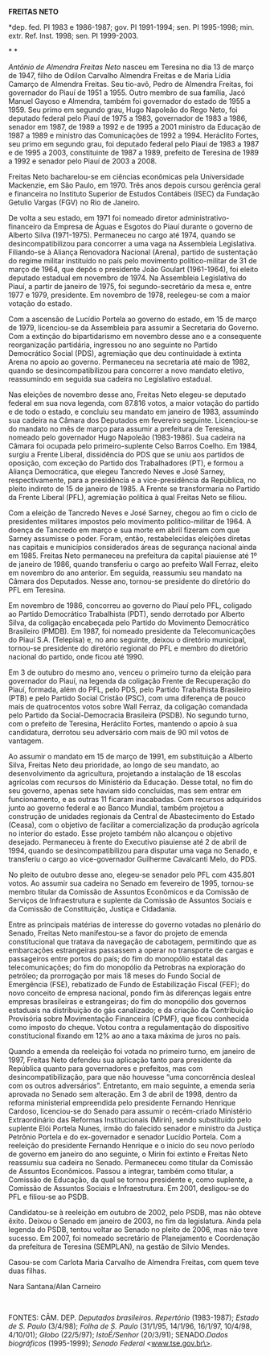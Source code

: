 **FREITAS NETO**

\*dep. fed. PI 1983 e 1986-1987; gov. PI 1991-1994; sen. PI 1995-1998;
min. extr. Ref. Inst. 1998; sen. PI 1999-2003.

* *

*Antônio de Almendra Freitas Neto* nasceu em Teresina no dia 13 de março
de 1947, filho de Odilon Carvalho Almendra Freitas e de Maria Lídia
Camarço de Almendra Freitas. Seu tio-avô, Pedro de Almendra Freitas, foi
governador do Piauí de 1951 a 1955. Outro membro de sua família, Jacó
Manuel Gayoso e Almendra, também foi governador do estado de 1955 a
1959. Seu primo em segundo grau, Hugo Napoleão do Rego Neto, foi
deputado federal pelo Piauí de 1975 a 1983, governador de 1983 a 1986,
senador em 1987, de 1989 a 1992 e de 1995 a 2001 ministro da Educação de
1987 a 1989 e ministro das Comunicações de 1992 a 1994. Heráclito
Fortes, seu primo em segundo grau, foi deputado federal pelo Piauí de
1983 a 1987 e de 1995 a 2003, constituinte de 1987 a 1989, prefeito de
Teresina de 1989 a 1992 e senador pelo Piauí de 2003 a 2008.

Freitas Neto bacharelou-se em ciências econômicas pela Universidade
Mackenzie, em São Paulo, em 1970. Três anos depois cursou gerência geral
e financeira no Instituto Superior de Estudos Contábeis (ISEC) da
Fundação Getulio Vargas (FGV) no Rio de Janeiro.

De volta a seu estado, em 1971 foi nomeado diretor
administrativo-financeiro da Empresa de Águas e Esgotos do Piauí durante
o governo de Alberto Silva (1971-1975). Permaneceu no cargo até 1974,
quando se desincompatibilizou para concorrer a uma vaga na Assembleia
Legislativa. Filiando-se à Aliança Renovadora Nacional (Arena), partido
de sustentação do regime militar instituído no país pelo movimento
político-militar de 31 de março de 1964, que depôs o presidente João
Goulart (1961-1964), foi eleito deputado estadual em novembro de 1974.
Na Assembleia Legislativa do Piauí, a partir de janeiro de 1975, foi
segundo-secretário da mesa e, entre 1977 e 1979, presidente. Em novembro
de 1978, reelegeu-se com a maior votação do estado.

Com a ascensão de Lucídio Portela ao governo do estado, em 15 de março
de 1979, licenciou-se da Assembleia para assumir a Secretaria do
Governo. Com a extinção do bipartidarismo em novembro desse ano e a
consequente reorganização partidária, ingressou no ano seguinte no
Partido Democrático Social (PDS), agremiação que deu continuidade à
extinta Arena no apoio ao governo. Permaneceu na secretaria até maio de
1982, quando se desincompatibilizou para concorrer a novo mandato
eletivo, reassumindo em seguida sua cadeira no Legislativo estadual.

Nas eleições de novembro desse ano, Freitas Neto elegeu-se deputado
federal em sua nova legenda, com 87.816 votos, a maior votação do
partido e de todo o estado, e concluiu seu mandato em janeiro de 1983,
assumindo sua cadeira na Câmara dos Deputados em fevereiro seguinte.
Licenciou-se do mandato no mês de março para assumir a prefeitura de
Teresina, nomeado pelo governador Hugo Napoleão (1983-1986). Sua cadeira
na Câmara foi ocupada pelo primeiro-suplente Celso Barros Coelho. Em
1984, surgiu a Frente Liberal, dissidência do PDS que se uniu aos
partidos de oposição, com exceção do Partido dos Trabalhadores (PT), e
formou a Aliança Democrática, que elegeu Tancredo Neves e José Sarney,
respectivamente, para a presidência e a vice-presidência da República,
no pleito indireto de 15 de janeiro de 1985. A Frente se transformaria
no Partido da Frente Liberal (PFL), agremiação política à qual Freitas
Neto se filiou.

Com a eleição de Tancredo Neves e José Sarney, chegou ao fim o ciclo de
presidentes militares impostos pelo movimento político-militar de 1964.
A doença de Tancredo em março e sua morte em abril fizeram com que
Sarney assumisse o poder. Foram, então, restabelecidas eleições diretas
nas capitais e municípios considerados áreas de segurança nacional ainda
em 1985. Freitas Neto permaneceu na prefeitura da capital piauiense até
1º de janeiro de 1986, quando transferiu o cargo ao prefeito Wall
Ferraz, eleito em novembro do ano anterior. Em seguida, reassumiu seu
mandato na Câmara dos Deputados. Nesse ano, tornou-se presidente do
diretório do PFL em Teresina.

Em novembro de 1986, concorreu ao governo do Piauí pelo PFL, coligado ao
Partido Democrático Trabalhista (PDT), sendo derrotado por Alberto
Silva, da coligação encabeçada pelo Partido do Movimento Democrático
Brasileiro (PMDB). Em 1987, foi nomeado presidente da Telecomunicações
do Piauí S.A. (Telepisa) e, no ano seguinte, deixou o diretório
municipal, tornou-se presidente do diretório regional do PFL e membro do
diretório nacional do partido, onde ficou até 1990.

Em 3 de outubro do mesmo ano, venceu o primeiro turno da eleição para
governador do Piauí, na legenda da coligação Frente de Recuperação do
Piauí, formada, além do PFL, pelo PDS, pelo Partido Trabalhista
Brasileiro (PTB) e pelo Partido Social Cristão (PSC), com uma diferença
de pouco mais de quatrocentos votos sobre Wall Ferraz, da coligação
comandada pelo Partido da Social-Democracia Brasileira (PSDB). No
segundo turno, com o prefeito de Teresina, Heráclito Fortes, mantendo o
apoio à sua candidatura, derrotou seu adversário com mais de 90 mil
votos de vantagem.

Ao assumir o mandato em 15 de março de 1991, em substituição a Alberto
Silva, Freitas Neto deu prioridade, ao longo de seu mandato, ao
desenvolvimento da agricultura, projetando a instalação de 18 escolas
agrícolas com recursos do Ministério da Educação. Desse total, no fim do
seu governo, apenas sete haviam sido concluídas, mas sem entrar em
funcionamento, e as outras 11 ficaram inacabadas. Com recursos
adquiridos junto ao governo federal e ao Banco Mundial, também projetou
a construção de unidades regionais da Central de Abastecimento do Estado
(Ceasa), com o objetivo de facilitar a comercialização da produção
agrícola no interior do estado. Esse projeto também não alcançou o
objetivo desejado. Permaneceu à frente do Executivo piauiense até 2 de
abril de 1994, quando se desincompatibilizou para disputar uma vaga no
Senado, e transferiu o cargo ao vice-governador Guilherme Cavalcanti
Melo, do PDS.

No pleito de outubro desse ano, elegeu-se senador pelo PFL com 435.801
votos. Ao assumir sua cadeira no Senado em fevereiro de 1995, tornou-se
membro titular da Comissão de Assuntos Econômicos e da Comissão de
Serviços de Infraestrutura e suplente da Comissão de Assuntos Sociais e
da Comissão de Constituição, Justiça e Cidadania.

Entre as principais matérias de interesse do governo votadas no plenário
do Senado, Freitas Neto manifestou-se a favor do projeto de emenda
constitucional que tratava da navegação de cabotagem, permitindo que as
embarcações estrangeiras passassem a operar no transporte de cargas e
passageiros entre portos do país; do fim do monopólio estatal das
telecomunicações; do fim do monopólio da Petrobras na exploração do
petróleo; da prorrogação por mais 18 meses do Fundo Social de Emergência
(FSE), rebatizado de Fundo de Estabilização Fiscal (FEF); do novo
conceito de empresa nacional, pondo fim às diferenças legais entre
empresas brasileiras e estrangeiras; do fim do monopólio dos governos
estaduais na distribuição do gás canalizado; e da criação da
Contribuição Provisória sobre Movimentação Financeira (CPMF), que ficou
conhecida como imposto do cheque. Votou contra a regulamentação do
dispositivo constitucional fixando em 12% ao ano a taxa máxima de juros
no país.

Quando a emenda da reeleição foi votada no primeiro turno, em janeiro de
1997, Freitas Neto defendeu sua aplicação tanto para presidente da
República quanto para governadores e prefeitos, mas com
desincompatibilização, para que não houvesse “uma concorrência desleal
com os outros adversários”. Entretanto, em maio seguinte, a emenda seria
aprovada no Senado sem alteração. Em 3 de abril de 1998, dentro da
reforma ministerial empreendida pelo presidente Fernando Henrique
Cardoso, licenciou-se do Senado para assumir o recém-criado Ministério
Extraordinário das Reformas Institucionais (Mirin), sendo substituído
pelo suplente Elói Portela Nunes, irmão do falecido senador e ministro
da Justiça Petrônio Portela e do ex-governador e senador Lucídio
Portela. Com a reeleição do presidente Fernando Henrique e o início do
seu novo período de governo em janeiro do ano seguinte, o Mirin foi
extinto e Freitas Neto reassumiu sua cadeira no Senado. Permaneceu como
titular da Comissão de Assuntos Econômicos. Passou a integrar, também
como titular, a Comissão de Educação, da qual se tornou presidente e,
como suplente, a Comissão de Assuntos Sociais e Infraestrutura. Em 2001,
desligou-se do PFL e filiou-se ao PSDB.

Candidatou-se à reeleição em outubro de 2002, pelo PSDB, mas não obteve
êxito. Deixou o Senado em janeiro de 2003, no fim da legislatura. Ainda
pela legenda do PSDB, tentou voltar ao Senado no pleito de 2006, mas não
teve sucesso. Em 2007, foi nomeado secretário de Planejamento e
Coordenação da prefeitura de Teresina (SEMPLAN), na gestão de Silvio
Mendes.

Casou-se com Carlota Maria Carvalho de Almendra Freitas, com quem teve
duas filhas.

Nara Santana/Alan Carneiro

 

FONTES: CÂM. DEP. *Deputados brasileiros. Repertório* (1983-1987);
*Estado de S. Paulo* (3/4/98); *Folha de S. Paulo* (31/1/95, 14/1/96,
16/1/97, 10/4/98, 4/10/01); *Globo* (22/5/97); *IstoÉ/Senhor* (20/3/91);
SENADO.*Dados biográficos* (1995-1999); *Senado Federal*
\<www.tse.gov.br\>.

 
